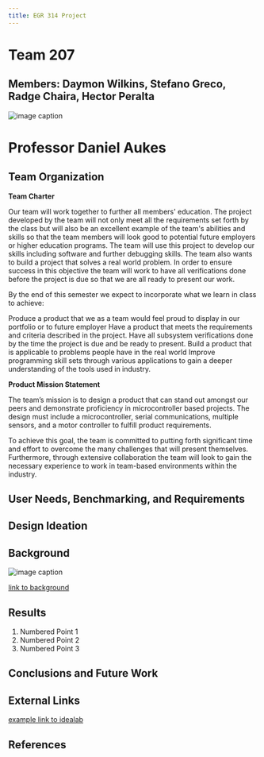 ```yaml
---
title: EGR 314 Project
---
```


# Team 207 
## Members: Daymon Wilkins, Stefano Greco, Radge Chaira, Hector Peralta

![image caption](https://upload.wikimedia.org/wikipedia/en/d/d0/Ira_A._Fulton_Schools_of_Engineering_at_Arizona_State_University_logo.png)
# Professor Daniel Aukes
## Team Organization

**Team Charter**

Our team will work together to further all members' education. The project developed by the team will not only meet all the requirements set forth by the class but will also be an excellent example of the team's abilities and skills so that the team members will look good to potential future employers or higher education programs. The team will use this project to develop our skills including software and further debugging skills. The team also wants to build a project that solves a real world problem. In order to ensure success in this objective the team will work to have all verifications done before the project is due so that we are all ready to present our work.  

By the end of this semester we expect to incorporate what we learn in class to achieve: 

Produce a product that we as a team would feel proud to display in our portfolio or to future employer 
Have a product that meets the requirements and criteria described in the project.
Have all subsystem verifications done by the time the project is due and be ready to present.
Build a product that is applicable to problems people have in the real world 
Improve programming skill sets through various applications to gain a deeper understanding of the tools used in industry. 

**Product Mission Statement**

The team’s mission is to design a product that can stand out amongst our peers and demonstrate proficiency in microcontroller based projects. The design must include a microcontroller, serial communications, multiple sensors, and a motor controller to fulfill product requirements. 

To achieve this goal, the team is committed to putting forth significant time and effort to overcome the many challenges that will present themselves. Furthermore, through extensive collaboration the team will look to gain the necessary experience to work in team-based environments within the industry.  


## User Needs, Benchmarking, and Requirements



## Design Ideation



## Background

![image caption](https://idealab.asu.edu/assets/images/research/jumper1.png)

[link to background](/background)

## Results

1. Numbered Point 1
1. Numbered Point 2
1. Numbered Point 3

## Conclusions and Future Work

## External Links

[example link to idealab](https://idealab.asu.edu)


## References
